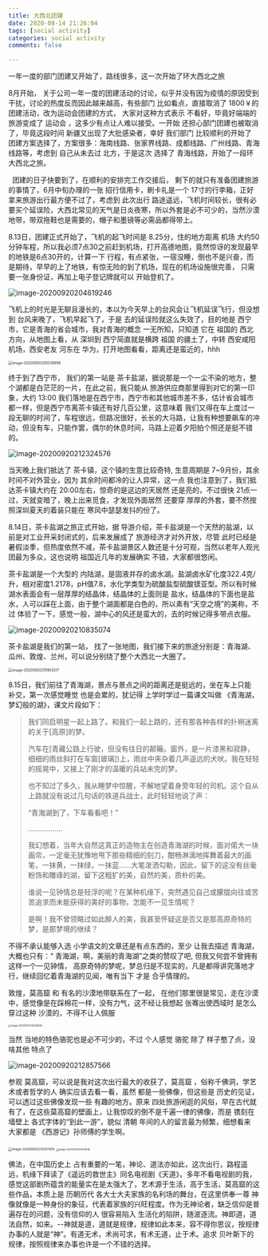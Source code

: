 ```yaml
---
title: 大西北团建
date: 2020-08-14 21:26:04
tags: [social activity]
categories: social activity
comments: false

---
```


 一年一度的部门团建又开始了，路线很多，这一次开始了环大西北之旅

<!--more-->

8月开始， 关于公司一年一度的团建活动的讨论，似乎并没有因为疫情的原因受到干扰，讨论的热度反而因此越来越高，有些部门 比如看点，直接取消了 1800￥的团建活动，改为运动会团建的方式， 大家对这种方式表示 不看好，毕竟好端端的旅游变成了 运动会 ，这多少有点让人难以接受。一开始 还担心部门团建也被取消了，毕竟这段时间 新疆又出现了大批感染者，幸好 我们部门 比较顺利的开始了 团建方案选择了，方案很多：海南线路、张家界线路、成都线路、广州线路、青海线路等，考虑到 自己从未去过 北方，于是这次 选择了 青海线路，开始了一段环大西北之旅。

&nbsp;&nbsp;团建的日子快要到了，在顺利的安排完工作交接后， 剩下的就只有准备团建旅游的事情了，6月中旬办理的一张 招行信用卡，刷卡礼是一个 17寸的行李箱，正好拿来旅游出行最方便不过了，考虑到 此次出行 路途遥远，飞机时间较长，很有必要买个延误险，大西北常见的天气是日炎夜寒，所以外套是必不可少的，当然沙漠地带，带双拖鞋也是需要的，帽子和墨镜等必需品都得带上。

8.13日，团建正式开始了，飞机的起飞时间是 8.25分，住的地方距离 机场 大约50分钟车程，所以我必须7点30之前赶到机场，打开高德地图，竟然惊讶的发现最早的地铁是6点30开的，计算一下 行程，有点紧张，一宿没睡，倒也不是兴奋，而是期待，早早的上了地铁，有惊无险的到了机场，现在的机场设施很完善， 只需要一张身份证，再加上电子登记牌就可以 开始登机了。

![image-20200920204619246](大西北团建/image/image-20200920204619246.png)



飞机上的时光是无聊且漫长的，本以为今天早上的台风会让飞机延误飞行，但没想到 台风来晚了，飞机早起飞了，于是 去的延误险就这么失效了，目的地是 西宁市，它是青海的省会城市，我对青海的概念 一无所知，只知道 它在 祖国的 西北方向，从地图上看，从 深圳到 西宁简直就是横跨 祖国 的疆土了，中转 西安咸阳机场，西安老友 河东在 华为，打开地图看看，距离还是蛮近的，hhh

<img src="大西北团建/image/image-20200920205039959.png" alt="image-20200920205039959" style="zoom:50%;" />

终于到了西宁市， 我们的第一站是 茶卡盐湖，据说那是一个一尘不染的地方，整个湖都是白茫茫的一片，在此之前，我只能从 旅游供应商那里得到对它的第一印象，大约 13:00 我们落地是在西宁市，西宁市和其他城市差不多，估计省会城市都一样，但是西宁市离茶卡镇还有好几百公里，这意味着 我们又得在车上度过一段无聊的时间了，车程很远，但路况很好，长长的大马路，让我有种想要飙车的冲动，但没有车，只能作罢，偶尔的休息时间，马路上迎着夕阳拍个照还是挺不错的。

![image-20200920212324576](大西北团建/image/image-20200920212324576.png)

当天晚上我们抵达了 茶卡镇，这个镇的生意比较奇特, 生意周期是 7~9月份，其余时间不对外营业，因为 其余时间都冷的让人异常，这一点 我也注意到了，我们抵达茶卡镇大约在 20:00左右，惊奇的是这边的天居然 还是亮的，不过很快 21点一过，天就变暗了，晚上出来觅食，才发现外面居然 还要穿 厚厚的外套，要不然按照深圳夏天的着装只能在 寒风中瑟瑟发抖的份了。

8.14日，茶卡盐湖之旅正式开始，据 导游介绍，茶卡盐湖是一个天然的盐湖，以前是对工业开采封闭式的，后来发展成了 旅游经济才对外开放，尽管 此时已经是 暑假淡季，但热度依然不减，茶卡盐湖景区人数还是十分可观，当然以老年人观光团最为多众，这也说明 祖国近几年的发展确实 不错，大家都很悠闲。

茶卡盐湖是一个大型的 内陆湖，是固液并存的卤水湖。盐湖卤水矿化度322.4克/升，相对密度1.2178，pH值7.8，水化学类型为硫酸盐型硫酸镁亚型。所以有时候湖水表面会有一层厚厚的结晶体，结晶体的上面则是 盐水，结晶体的下面也是盐水，人可以踩在上面，由于整个湖面都是白色的，所以素有“天空之境”的美称，不过 体验了一下，感觉一般，湖中心的风还是蛮大的，去的时候记得多带点衣服。

![image-20200920210835074](大西北团建/image/image-20200920210835074.png)





茶卡盐湖是我们的第一站， 找了一张地图，我们接下来的旅途分别是：青海湖、瓜州、敦煌、兰州，可以说分别绕了整个大西北一大圈了。

<img src="大西北团建/image/image-20200920210903217.png" alt="image-20200920210903217" style="zoom:50%;" />

8.15日，我们前往了青海湖，景点与景点之间的距离还是挺远的，坐在车上只能 补交，第一次感觉睡觉 也是会累的，犹记得 上学时学过一篇课文叫做 《青海湖，梦幻般的湖》，课文片段如下：



> 我们同启明星一起上路了。和我们一起上路的，还有那各种各样的扑朔迷离的关于[高原]的梦。
>
> 汽车在[青藏公路上行驶，但没有往日的颠簸。窗外，是一片漆黑和寂静，细细的雨丝斜打在车窗[玻璃])上，雨丝中夹杂着几声遥远的犬吠。我在轻轻的摇晃中，又接上了刚才的温暖的兵站未完的梦。
>
> 也不知过了多久，我从睡梦中惊醒，不解地望着身旁年轻的司机。这个自从上路就没有说过几句话的铁道兵战士，此时轻轻地说了声：
>
> “青海湖到了，下车看看吧！”
>
> ……………..
>
> 我幻想着，当年大自然这真正的造物主在创造青海湖的时候，面对偌大一块画帘，一定毫无犹豫地甩下那些精细的刻刀，酣畅淋漓地挥舞着最大的画笔，一抹黄，一抹绿，一抹蓝……大笔泼洒勾勒，因此，留下的这没有丝毫粉饰和雕琢的湖，留下这粗犷的美，自然的美，质朴的美。
>
> 谁说一见钟情总是轻浮的呢？在某种机缘下，突然遇见自己或朦胧向往或苦苦追求而未能获得的美好的事物，怎能不一见生情呢？
>
> 是啊！我不曾领略过如此醉人的美，我甚至怀疑这是否又是那高原奇特的梦，是那梦境的继续？

不得不承认能够入选 小学语文的文章还是有点东西的，至少 让我去描述 青海湖，大概也只有：“ 青海湖，啊，美丽的青海湖”之类的赞叹了吧, 但我又何尝不曾拥有这样一个一见钟情， 高原奇特的梦呢，梦总归是不现实的，凡是都得讲究落地才行，继续回忆着青海湖的见闻，唯有当下 才是 合乎情理的。



敦煌，莫高窟 和 有名的沙漠地带联系在了一起， 在他们那里很是常见，走在沙漠中，感觉像是在踩棉花一样，没有力气，这不经让我想起 张骞出使西域时 是怎么穿过这种 沙漠的，不得不让人佩服

<img src="大西北团建/image/image-20200920212529826.png" alt="image-20200920212529826" style="zoom:33%;" />

当然 当地的特色骆驼也是必不可少的，不过 个人感觉 骆驼 除了 样子憨了点，没啥其他 特点了

![image-20200920212857566](大西北团建/image/image-20200920212857566.png)

参观 莫高窟，可以说是我对这次出行最大的收获了，莫高窟 ，俗称千佛洞，学艺术或者哲学的人 确实应该去看一看，虽然 都是一些佛像，但这些是 历史的见证，可以透过这些佛像发现一些 有趣的地方。原来 四处旅游闲逛的风俗，早在古代就有了，在这些莫高窟的壁画上，让我惊叹的倒不是千遍一律的佛像，而是 镌刻在墙壁上 各式字体的“到此一游”，貌似 清朝 年间的人的留言最为频繁，细想看来 大家都是 《西游记》孙师傅的学生啊。

<img src="大西北团建/image/image-20200920214307459.png" alt="image-20200920214307459" style="zoom:45%;" />   <img src="大西北团建/image/image-20200920214341838.png" alt="image-20200920214341838" style="zoom:33%;" />      



佛法，在中国历史上 占有重要的一笔，神论、道法亦如此，这次出行，路程遥远，机缘下拜读了《遥远的救世主》同名电视剧《天道》，多年不看电视剧的我，感觉这部剧所蕴含的能量实在是太强大了，艺术源于生活，高于生活，莫高窟的这些作品，本质上是 历朝历代 各大士大夫家族的名利场的舞台，在这里供奉一尊 神像就像是一种身份的象征，代表着家族的兴旺程度。作为无神论者，缺乏信仰是普遍存在的问题，没有信仰的人 很容易陷入 生活化的陷阱，随波逐流。神即道，道法自然，如来。--神就是道，道就是规律，规律如此本来，容不得你思议，按规律办事的人就是“神”。有道无术，术尚可求，有术无道，止于术。追求 贝叶斯下的规律，按照规律来办事也许是一个不错的选择。

